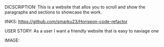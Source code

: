 DICSCRIPTION: This is a website that allos you to scroll and show the paragraphs and sections to showcase the work. 

lINKS: https://github.com/smarku23/Horiseon-code-refactor 

USER STORY: As a user I want a friendly website that is easy to naviage one

IMAGE: 
